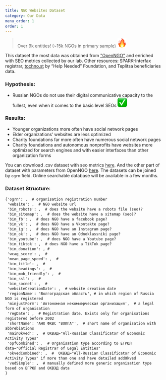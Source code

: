 ```yaml
---
title: NGO Websites Dataset
category: Our Data
menu_order: 1
order: 1
---
```


> Over 9k entities! (~15k NGOs in primary sample) <img src ="https://raw.githubusercontent.com/Teplitsa/CSRLab/main/docs/images/fire.png" width="30" height="30" alt="fire">

This dataset the most data was obtained from ["OpenNGO"](https://openngo.ru/) and enriched with SEO metrics collected by our lab. Other resources: SPARK-Interfax registrar, [tochno.st](https://tochno.st) by “Help Needed” Foundation, and Teplitsa beneficiaries data.

### Hypothesis:

* Russian NGOs do not use their digital communicative capacity to the fullest, even when it comes to the basic level SEOs <img src ="https://raw.githubusercontent.com/Teplitsa/CSRLab/main/docs/images/check.png" width="30" height="30" alt="check">

### Results:

* Younger organizations more often have social network 
pages
* Elder organizations’ websites are less optimized
* Charity foundations far more often have numerous social network pages
* Charity foundations and autonomous nonprofits have websites more optimized for search engines and with easier interfaces than other organization forms

You can download .csv dataset with seo metrics [here](https://github.com/Teplitsa/CSRLab/blob/main/data/2022_lab_index_report.csv). And the other part of dataset with parameters from OpenNGO [here](https://raw.githubusercontent.com/Teplitsa/CSRLab/main/data/2022_lab_selected_ngos_data.csv). The datasets can be joined by `ogrn` field. Online searchable database will be available in a few months.

### Dataset Structure:

```
{'ogrn': ,  # organisation registration number
 'website': ,  # NGO website url
 'bin_robots': ,  # does the website have a robots file (seo)? 
 'bin_sitemap': ,  # does the website have a sitemap (seo)?
 'bin_fb': ,  # does NGO have a facebook page?
 'bin_vk': ,  # does NGO have a Vkontakte page?
 'bin_ig': ,  # does NGO have an Instagram page?
 'bin_ok': ,  # does NGO have an Odnoklassniki page?
 'bin_youtube': ,  # does NGO have a Youtube page?
 'bin_tiktok': ,  # does NGO have a TikTok page?
 'bin_donation': , #
 'wcag_score': ,  #
 'mean_page_speed': ,  #
 'bin_title': ,  #
 'bin_headings': ,  #
 'bin_mob_friendly': ,  #
 'bin_ssl': ,  #
 'bin_socnet': ,  #
 'websiteCreationDate': ,  # website creation date
 'regionName': 'Волгоградская область', # in which region of Russia NGO is registered
 'minjustForm': 'Автономная некоммерческая организация',  # a legal form of organisation
 'regDate': ,  # Registration date. Exists only for organisations registered before 2002
 'shortName': 'АНО ФКВС "ВОЛГА"',  # short name of organisation with abbrebiations
 'mainOkved': ,  # ОКВЭД="All-Russian Classificator of Economic Activity Types"
 'opfCombined': ,  # Organisation type according to ЕГРЮЛ data="Official Registrar of Legal Entities"
 'okvedCombined': ,  #  ОКВЭД="All-Russian Classificator of Economic Activity Types" if more than one and have detailed addOkved
 'vedSimple': ,  # manually defined more generic organisation type based on ЕГРЮЛ and ОКВЭД data
}
```

